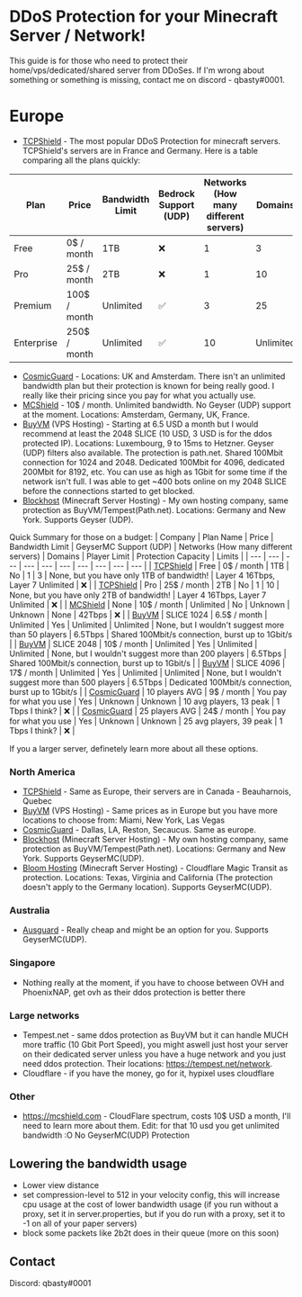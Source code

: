 # DDoS Protection for your Minecraft Server / Network!


This guide is for those who need to protect their home/vps/dedicated/shared server from DDoSes. If I'm wrong about something or something is missing, contact me on discord - qbasty#0001.


# Europe
- [TCPShield](https://tcpshield.com) - The most popular DDoS Protection for minecraft servers. TCPShield's servers are in France and Germany. Here is a table comparing all the plans quickly: 

| Plan  | Price  | Bandwidth Limit  | Bedrock Support (UDP)  | Networks (How many different servers)  | Domains  |
| --- | --- | --- | --- | --- | --- |
| Free  | 0$ / month  | 1TB  | :x:  | 1  | 3  |
| Pro  | 25$ / month  | 2TB  | :x:  | 1  | 10  |
| Premium  | 100$ / month  | Unlimited  | :white_check_mark:  | 3  | 25  |
| Enterprise  | 250$ / month  | Unlimited  | :white_check_mark:  | 10  | Unlimited  |

- [CosmicGuard](https://cosmicguard.com) - Locations: UK and Amsterdam. There isn't an unlimited bandwidth plan but their protection is known for being really good. I really like their pricing since you pay for what you actually use.
- [MCShield](https://mcshield.com) - 10$ / month. Unlimited bandwidth. No Geyser (UDP) support at the moment. Locations: Amsterdam, Germany, UK, France.
- [BuyVM](https://buyvm.net) (VPS Hosting) - Starting at 6.5 USD a month but I would recommend at least the 2048 SLICE (10 USD, 3 USD is for the ddos protected IP). Locations: Luxembourg, 9 to 15ms to Hetzner. Geyser (UDP) filters also available. The protection is path.net. Shared 100Mbit connection for 1024 and 2048. Dedicated 100Mbit for 4096, dedicated 200Mbit for 8192, etc. You can use as high as 1Gbit for some time if the network isn't full. I was able to get ~400 bots online on my 2048 SLICE before the connections started to get blocked.
- [Blockhost](https://blockhost.net) (Minecraft Server Hosting) - My own hosting company, same protection as BuyVM/Tempest(Path.net). Locations: Germany and New York. Supports Geyser (UDP).

Quick Summary for those on a budget:
| Company | Plan Name | Price | Bandwidth Limit | GeyserMC Support (UDP) | Networks (How many different servers) | Domains | Player Limit | Protection Capacity | Limits |
| --- | --- | --- | --- | --- | --- | --- | --- | --- | --- |
| [TCPShield](https://tcpshield.com) | Free | 0$ / month | 1TB | No | 1 | 3 | None, but you have only 1TB of bandwidth! | Layer 4 16Tbps, Layer 7 Unlimited | :x: |
| [TCPShield](https://tcpshield.com) | Pro | 25$ / month | 2TB | No | 1 | 10 | None, but you have only 2TB of bandwidth! | Layer 4 16Tbps, Layer 7 Unlimited | :x: |
| [MCShield](https://mcshield.com) | None | 10$ / month | Unlimited | No | Unknown | Unknown | None | 42Tbps | :x: |
| [BuyVM](https://buyvm.net) | SLICE 1024 | 6.5$ / month | Unlimited | Yes | Unlimited | Unlimited | None, but I wouldn't suggest more than 50 players | 6.5Tbps | Shared 100Mbit/s connection, burst up to 1Gbit/s |
| [BuyVM](https://buyvm.net) | SLICE 2048 | 10$ / month | Unlimited  | Yes | Unlimited | Unlimited | None, but I wouldn't suggest more than 200 players | 6.5Tbps | Shared 100Mbit/s connection, burst up to 1Gbit/s |
| [BuyVM](https://buyvm.net) | SLICE 4096 | 17$ / month | Unlimited | Yes | Unlimited | Unlimited | None, but I wouldn't suggest more than 500 players | 6.5Tbps | Dedicated 100Mbit/s connection, burst up to 1Gbit/s |
| [CosmicGuard](https://cosmicguard.com) | 10 players AVG | 9$ / month | You pay for what you use | Yes | Unknown | Unknown | 10 avg players, 13 peak | 1 Tbps I think? | :x: |
| [CosmicGuard](https://cosmicguard.com) | 25 players AVG | 24$ / month | You pay for what you use | Yes | Unknown | Unknown | 25 avg players, 39 peak | 1 Tbps I think? | :x: |

If you a larger server, definetely learn more about all these options.

### North America
- [TCPShield](https://tcpshield.com) - Same as Europe, their servers are in Canada - Beauharnois, Quebec
- [BuyVM](https://buyvm.net) (VPS Hosting) - Same prices as in Europe but you have more locations to choose from: Miami, New York, Las Vegas
- [CosmicGuard](https://cosmicguard.com) - Dallas, LA, Reston, Secaucus. Same as europe.
- [Blockhost](https://blockhost.net) (Minecraft Server Hosting) - My own hosting company, same protection as BuyVM/Tempest(Path.net). Locations: Germany and New York. Supports GeyserMC(UDP).
- [Bloom Hosting](https://bloom.host) (Minecraft Server Hosting) - Cloudflare Magic Transit as protection. Locations: Texas, Virginia and California (The protection doesn't apply to the Germany location). Supports GeyserMC(UDP).

### Australia
- [Ausguard](https://discord.gg/TQwezt4Sq5) - Really cheap and might be an option for you. Supports GeyserMC(UDP).

### Singapore
- Nothing really at the moment, if you have to choose between OVH and PhoenixNAP, get ovh as their ddos protection is better there

### Large networks
- Tempest.net - same ddos protection as BuyVM but it can handle MUCH more traffic (10 Gbit Port Speed), you might aswell just host your server on their dedicated server unless you have a huge network and you just need ddos protection. Their locations: https://tempest.net/network.
- Cloudflare - if you have the money, go for it, hypixel uses cloudflare

### Other
- https://mcshield.com - CloudFlare spectrum, costs 10$ USD a month, I'll need to learn more about them. Edit: for that 10 usd you get unlimited bandwidth :O No GeyserMC(UDP) Protection

## Lowering the bandwidth usage
- Lower view distance
- set compression-level to 512 in your velocity config, this will increase cpu usage at the cost of lower bandwidth usage (if you run without a proxy, set it in server.properties, but if you do run with a proxy, set it to -1 on all of your paper servers)
- block some packets like 2b2t does in their queue (more on this soon)


## Contact
Discord: qbasty#0001
